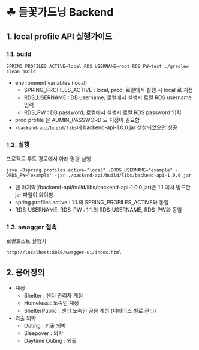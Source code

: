 # ☘ 들꽃가드닝 Backend
## 1. local profile API 실행가이드
### 1.1. build
```shell
SPRING_PROFILES_ACTIVE=local RDS_USERNAME=root RDS_PW=test ./gradlew clean build
```
- environment variables (local)
  - SPRING_PROFILES_ACTIVE : local, prod; 로컬에서 실행 시 local 로 지정
  - RDS_USERNAME : DB username; 로컬에서 실행시 로컬 RDS username 입력
  - RDS_PW : DB password; 로컬에서 실행시 로컬 RDS password 입력
- prod profile 은 ADMIN_PASSWORD 도 지정이 필요함
- `/backend-api/build/libs`에 backend-api-1.0.0.jar 생성되었으면 성공  

### 1.2. 실행
프로젝트 루트 경로에서 아래 명령 실행
```shell
java -Dspring.profiles.active="local" -DRDS_USERNAME="example" -DRDS_PW="example" -jar ./backend-api/build/libs/backend-api-1.0.0.jar
```
- 맨 마지막(/backend-api/build/libs/backend-api-1.0.0.jar)은 1.1.에서 빌드한 jar 파일이 와야함
- spring.profiles.active : 1.1.의 SPRING_PROFILES_ACTIVE와 동일
- RDS_USERNAME, RDS_PW : 1.1.의 RDS_USERNAME, RDS_PW와 동일

### 1.3. swagger 접속
로컬호스트 실행시
```shell
http://localhost:8080/swagger-ui/index.html
```

## 2. 용어정의
- 계정
  - Shelter : 센터 관리자 계정
  - Homeless : 노숙인 계정
  - ShelterPublic : 센터 노숙인 공용 계정 (디바이스 별로 관리)
- 외출 외박
  - Outing : 외출 외박
  - Sleepover : 외박
  - Daytime Outing : 외출

